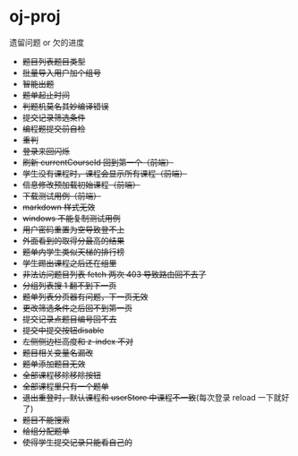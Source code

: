 # oj-proj

遗留问题 or 欠的进度


- ~~题目列表题目类型~~
- ~~批量导入用户加个组号~~
- ~~智能出题~~
- ~~题单起止时间~~
- ~~判题机莫名其妙编译错误~~
- ~~提交记录筛选条件~~
- ~~编程题提交前自检~~
- ~~重判~~
- ~~登录来回闪烁~~
- ~~刷新 currentCourseId 回到第一个（前端）~~
- ~~学生没有课程时，课程会显示所有课程（前端）~~
- ~~信息修改预加载初始课程（前端）~~
- ~~下载测试用例（前端）~~
- ~~markdown 样式无效~~
- ~~windows 不能复制测试用例~~
- ~~用户密码重置为空导致登不上~~
- ~~外面看到的取得分最高的结果~~
- ~~题单内学生类似天梯的排行榜~~
- ~~学生踢出课程之后还在组里~~
- ~~非法访问题目列表 fetch 两次 403 导致路由回不去了~~
- ~~分组列表搜 1 翻不到下一页~~
- ~~题单列表分页器有问题，下一页无效~~
- ~~更改筛选条件之后回不到第一页~~
- ~~提交记录点题目编号回不去~~
- ~~提交中提交按钮disable~~
- ~~左侧侧边栏高度和 z-index 不对~~
- ~~题目相关变量名漏改~~
- ~~题单添加题目无效~~
- ~~全部课程移除移除按钮~~
- ~~全部课程里只有一个题单~~
- ~~退出重登时，默认课程和 userStore 中课程不一致~~(每次登录 reload 一下就好了)
- ~~题目不能搜索~~
- ~~给组分配题单~~
- ~~使得学生提交记录只能看自己的~~
